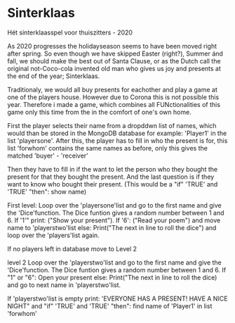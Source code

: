 # Sinterklaas
Hét sinterklaasspel voor thuiszitters - 2020

As 2020 progresses the holidayseason seems to have been moved right after spring. So even though we have skipped Easter (right?), Summer ánd fall, we should make the best out of Santa Clause, or as the Dutch call the original not-Coco-cola invented old man who gives us joy and presents at the end of the year; Sinterklaas.

Traditionaly, we would all buy presents for eachother and play a game at one of the players house. However due to Corona this is not possible this year. Therefore i made a game, which combines all FUNctionalities of this game only this time from the in the comfort of one's own home.


First the player selects their name from a dropddwn list of names, which would than be stored in the MongoDB database for example: 'Player1' in the list 'playersone'.
After this, the player has to fill in who the present is for, this list 'forwhom' contains the same names as before, only this gives the matched 'buyer' - 'receiver'

Then they have to fill in if the want to let the person who they bought the present for that they bought the present.
And the last question is if they want to know who bought their present. (This would be a "if" 'TRUE' and 'TRUE' "then": show name)

First level: 
Loop over the 'playersone'list and go to the first name and give the 'Dice'function. The Dice funtion gives a random number between 1 and 6. If '1'" print: ("Show your present"). If '6': ("Read your poem") and move name to 'playerstwo'list else: Print("The next in line to roll the dice") and loop over the 'players'list again.   

If no players left in database move to Level 2

level 2
Loop over the 'playerstwo'list and go to the first name and give the 'Dice'function. The Dice funtion gives a random number between 1 and 6. If "1" or "6": Open your present else: Print("The next in line to roll the dice) and go to next name in 'playerstwo'list.


If 'playerstwo'list is empty print: 'EVERYONE HAS A PRESENT! HAVE A NICE NIGHT" and "if" 'TRUE' and 'TRUE' "then": find name of 'Player1' in list 'forwhom'